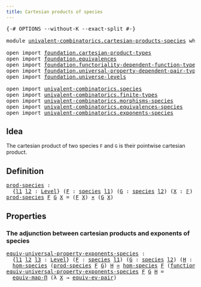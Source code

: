 ```yaml
---
title: Cartesian products of species
---
```


<pre class="Agda"><a id="55" class="Symbol">{-#</a> <a id="59" class="Keyword">OPTIONS</a> <a id="67" class="Pragma">--without-K</a> <a id="79" class="Pragma">--exact-split</a> <a id="93" class="Symbol">#-}</a>

<a id="98" class="Keyword">module</a> <a id="105" href="univalent-combinatorics.cartesian-products-species.html" class="Module">univalent-combinatorics.cartesian-products-species</a> <a id="156" class="Keyword">where</a>

<a id="163" class="Keyword">open</a> <a id="168" class="Keyword">import</a> <a id="175" href="foundation.cartesian-product-types.html" class="Module">foundation.cartesian-product-types</a>
<a id="210" class="Keyword">open</a> <a id="215" class="Keyword">import</a> <a id="222" href="foundation.equivalences.html" class="Module">foundation.equivalences</a>
<a id="246" class="Keyword">open</a> <a id="251" class="Keyword">import</a> <a id="258" href="foundation.functoriality-dependent-function-types.html" class="Module">foundation.functoriality-dependent-function-types</a>
<a id="308" class="Keyword">open</a> <a id="313" class="Keyword">import</a> <a id="320" href="foundation.universal-property-dependent-pair-types.html" class="Module">foundation.universal-property-dependent-pair-types</a>
<a id="371" class="Keyword">open</a> <a id="376" class="Keyword">import</a> <a id="383" href="foundation.universe-levels.html" class="Module">foundation.universe-levels</a>

<a id="411" class="Keyword">open</a> <a id="416" class="Keyword">import</a> <a id="423" href="univalent-combinatorics.species.html" class="Module">univalent-combinatorics.species</a>
<a id="455" class="Keyword">open</a> <a id="460" class="Keyword">import</a> <a id="467" href="univalent-combinatorics.finite-types.html" class="Module">univalent-combinatorics.finite-types</a>
<a id="504" class="Keyword">open</a> <a id="509" class="Keyword">import</a> <a id="516" href="univalent-combinatorics.morphisms-species.html" class="Module">univalent-combinatorics.morphisms-species</a>
<a id="558" class="Keyword">open</a> <a id="563" class="Keyword">import</a> <a id="570" href="univalent-combinatorics.equivalences-species.html" class="Module">univalent-combinatorics.equivalences-species</a>
<a id="615" class="Keyword">open</a> <a id="620" class="Keyword">import</a> <a id="627" href="univalent-combinatorics.exponents-species.html" class="Module">univalent-combinatorics.exponents-species</a>
</pre>
## Idea

The cartesian product of two species `F` and `G` is their pointwise cartesian product.

## Definition

<pre class="Agda"><a id="prod-species"></a><a id="794" href="univalent-combinatorics.cartesian-products-species.html#794" class="Function">prod-species</a> <a id="807" class="Symbol">:</a>
  <a id="811" class="Symbol">{</a><a id="812" href="univalent-combinatorics.cartesian-products-species.html#812" class="Bound">l1</a> <a id="815" href="univalent-combinatorics.cartesian-products-species.html#815" class="Bound">l2</a> <a id="818" class="Symbol">:</a> <a id="820" href="Agda.Primitive.html#597" class="Postulate">Level</a><a id="825" class="Symbol">}</a> <a id="827" class="Symbol">(</a><a id="828" href="univalent-combinatorics.cartesian-products-species.html#828" class="Bound">F</a> <a id="830" class="Symbol">:</a> <a id="832" href="univalent-combinatorics.species.html#429" class="Function">species</a> <a id="840" href="univalent-combinatorics.cartesian-products-species.html#812" class="Bound">l1</a><a id="842" class="Symbol">)</a> <a id="844" class="Symbol">(</a><a id="845" href="univalent-combinatorics.cartesian-products-species.html#845" class="Bound">G</a> <a id="847" class="Symbol">:</a> <a id="849" href="univalent-combinatorics.species.html#429" class="Function">species</a> <a id="857" href="univalent-combinatorics.cartesian-products-species.html#815" class="Bound">l2</a><a id="859" class="Symbol">)</a> <a id="861" class="Symbol">(</a><a id="862" href="univalent-combinatorics.cartesian-products-species.html#862" class="Bound">X</a> <a id="864" class="Symbol">:</a> <a id="866" href="univalent-combinatorics.finite-types.html#4635" class="Function">𝔽</a><a id="867" class="Symbol">)</a> <a id="869" class="Symbol">→</a> <a id="871" href="foundation-core.universe-levels.html#235" class="Primitive">UU</a> <a id="874" class="Symbol">(</a><a id="875" href="univalent-combinatorics.cartesian-products-species.html#812" class="Bound">l1</a> <a id="878" href="Agda.Primitive.html#810" class="Primitive Operator">⊔</a> <a id="880" href="univalent-combinatorics.cartesian-products-species.html#815" class="Bound">l2</a><a id="882" class="Symbol">)</a>
<a id="884" href="univalent-combinatorics.cartesian-products-species.html#794" class="Function">prod-species</a> <a id="897" href="univalent-combinatorics.cartesian-products-species.html#897" class="Bound">F</a> <a id="899" href="univalent-combinatorics.cartesian-products-species.html#899" class="Bound">G</a> <a id="901" href="univalent-combinatorics.cartesian-products-species.html#901" class="Bound">X</a> <a id="903" class="Symbol">=</a> <a id="905" class="Symbol">(</a><a id="906" href="univalent-combinatorics.cartesian-products-species.html#897" class="Bound">F</a> <a id="908" href="univalent-combinatorics.cartesian-products-species.html#901" class="Bound">X</a><a id="909" class="Symbol">)</a> <a id="911" href="foundation-core.cartesian-product-types.html#590" class="Function Operator">×</a> <a id="913" class="Symbol">(</a><a id="914" href="univalent-combinatorics.cartesian-products-species.html#899" class="Bound">G</a> <a id="916" href="univalent-combinatorics.cartesian-products-species.html#901" class="Bound">X</a><a id="917" class="Symbol">)</a>
</pre>
## Properties

### The adjunction between cartesian products and exponents of species

<pre class="Agda"><a id="equiv-universal-property-exponents-species"></a><a id="1020" href="univalent-combinatorics.cartesian-products-species.html#1020" class="Function">equiv-universal-property-exponents-species</a> <a id="1063" class="Symbol">:</a>
  <a id="1067" class="Symbol">{</a><a id="1068" href="univalent-combinatorics.cartesian-products-species.html#1068" class="Bound">l1</a> <a id="1071" href="univalent-combinatorics.cartesian-products-species.html#1071" class="Bound">l2</a> <a id="1074" href="univalent-combinatorics.cartesian-products-species.html#1074" class="Bound">l3</a> <a id="1077" class="Symbol">:</a> <a id="1079" href="Agda.Primitive.html#597" class="Postulate">Level</a><a id="1084" class="Symbol">}</a> <a id="1086" class="Symbol">(</a><a id="1087" href="univalent-combinatorics.cartesian-products-species.html#1087" class="Bound">F</a> <a id="1089" class="Symbol">:</a> <a id="1091" href="univalent-combinatorics.species.html#429" class="Function">species</a> <a id="1099" href="univalent-combinatorics.cartesian-products-species.html#1068" class="Bound">l1</a><a id="1101" class="Symbol">)</a> <a id="1103" class="Symbol">(</a><a id="1104" href="univalent-combinatorics.cartesian-products-species.html#1104" class="Bound">G</a> <a id="1106" class="Symbol">:</a> <a id="1108" href="univalent-combinatorics.species.html#429" class="Function">species</a> <a id="1116" href="univalent-combinatorics.cartesian-products-species.html#1071" class="Bound">l2</a><a id="1118" class="Symbol">)</a> <a id="1120" class="Symbol">(</a><a id="1121" href="univalent-combinatorics.cartesian-products-species.html#1121" class="Bound">H</a> <a id="1123" class="Symbol">:</a> <a id="1125" href="univalent-combinatorics.species.html#429" class="Function">species</a> <a id="1133" href="univalent-combinatorics.cartesian-products-species.html#1074" class="Bound">l3</a><a id="1135" class="Symbol">)</a> <a id="1137" class="Symbol">→</a>
  <a id="1141" href="univalent-combinatorics.morphisms-species.html#833" class="Function">hom-species</a> <a id="1153" class="Symbol">(</a><a id="1154" href="univalent-combinatorics.cartesian-products-species.html#794" class="Function">prod-species</a> <a id="1167" href="univalent-combinatorics.cartesian-products-species.html#1087" class="Bound">F</a> <a id="1169" href="univalent-combinatorics.cartesian-products-species.html#1104" class="Bound">G</a><a id="1170" class="Symbol">)</a> <a id="1172" href="univalent-combinatorics.cartesian-products-species.html#1121" class="Bound">H</a> <a id="1174" href="foundation-core.equivalences.html#1621" class="Function Operator">≃</a> <a id="1176" href="univalent-combinatorics.morphisms-species.html#833" class="Function">hom-species</a> <a id="1188" href="univalent-combinatorics.cartesian-products-species.html#1087" class="Bound">F</a> <a id="1190" class="Symbol">(</a><a id="1191" href="univalent-combinatorics.exponents-species.html#682" class="Function">function-species</a> <a id="1208" href="univalent-combinatorics.cartesian-products-species.html#1104" class="Bound">G</a> <a id="1210" href="univalent-combinatorics.cartesian-products-species.html#1121" class="Bound">H</a><a id="1211" class="Symbol">)</a>
<a id="1213" href="univalent-combinatorics.cartesian-products-species.html#1020" class="Function">equiv-universal-property-exponents-species</a> <a id="1256" href="univalent-combinatorics.cartesian-products-species.html#1256" class="Bound">F</a> <a id="1258" href="univalent-combinatorics.cartesian-products-species.html#1258" class="Bound">G</a> <a id="1260" href="univalent-combinatorics.cartesian-products-species.html#1260" class="Bound">H</a> <a id="1262" class="Symbol">=</a>
  <a id="1266" href="foundation-core.functoriality-dependent-function-types.html#2222" class="Function">equiv-map-Π</a> <a id="1278" class="Symbol">(λ</a> <a id="1281" href="univalent-combinatorics.cartesian-products-species.html#1281" class="Bound">X</a> <a id="1283" class="Symbol">→</a> <a id="1285" href="foundation.universal-property-dependent-pair-types.html#1000" class="Function">equiv-ev-pair</a><a id="1298" class="Symbol">)</a>
</pre>